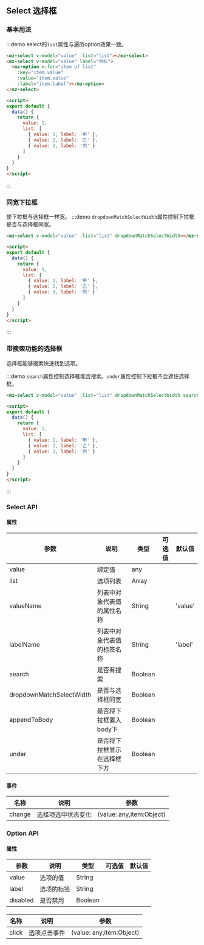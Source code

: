 ## Select 选择框

### 基本用法
:::demo select的`list`属性与遍历option效果一致。
```html
<mz-select v-model="value" :list="list"></mz-select>
<mz-select v-model="value" label="目标">
  <mz-option v-for="item of list"
    :key="item.value"
    :value="item.value"
    :label="item.label"></mz-option>
</mz-select>

<script>
export default {
  data() {
    return {
      value: 1,
      list: [
        { value: 1, label: '甲' },
        { value: 2, label: '乙' },
        { value: 3, label: '丙' }
      ]
    }
  }
}
</script>
```
:::

### 同宽下拉框

使下拉框与选择框一样宽。
:::demo `dropdownMatchSelectWidth`属性控制下拉框是否与选择框同宽。
```html
<mz-select v-model="value" :list="list" dropdownMatchSelectWidth></mz-select>

<script>
export default {
  data() {
    return {
      value: 1,
      list: [
        { value: 1, label: '甲' },
        { value: 2, label: '乙' },
        { value: 3, label: '丙' }
      ]
    }
  }
}
</script>
```
:::

### 带搜索功能的选择框
选择框能够搜索快速找到选项。

:::demo `search`属性控制选择框能否搜索。`under`属性控制下拉框不会遮住选择框。
```html
<mz-select v-model="value" :list="list" dropdownMatchSelectWidth search under></mz-select>

<script>
export default {
  data() {
    return {
      value: 1,
      list: [
        { value: 1, label: '甲' },
        { value: 2, label: '乙' },
        { value: 3, label: '丙' }
      ]
    }
  }
}
</script>
```
:::

### Select API
#### 属性
| 参数 | 说明 | 类型 | 可选值 |默认值|
| --- | --- | --- | --- | --- |
|value|绑定值|any|||
|list|选项列表|Array|||
|valueName|列表中对象代表值的属性名称|String||'value'|
|labelName|列表中对象代表值的标签名称|String||'label'|
|search|是否有搜索|Boolean|||
|dropdownMatchSelectWidth|是否与选择框同宽|Boolean|||
|appendToBody|是否将下拉框置入body下|Boolean|||
|under|是否将下拉框显示在选择框下方|Boolean|||

#### 事件
| 名称 | 说明 | 参数 |
| --- | --- | --- |
|change|选择项选中状态变化|(value: any,item:Object)|

### Option API
#### 属性
| 参数 | 说明 | 类型 | 可选值 |默认值|
| --- | --- | --- | --- | --- |
|value|选项的值|String|||
|label|选项的标签|String|||
|disabled|是否禁用|Boolean|||

#### 

| 名称 | 说明 | 参数 |
| --- | --- | --- |
|click|选项点击事件|(value: any,item:Object)|